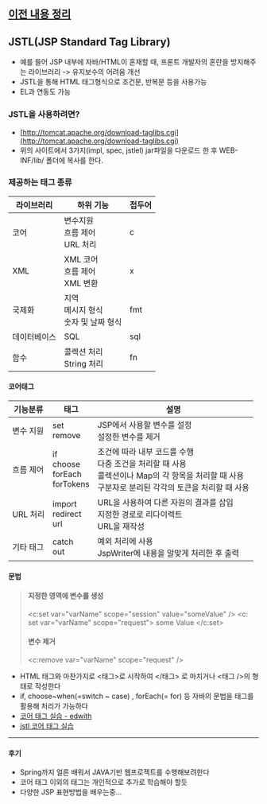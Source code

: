 ## [이전 내용 정리](https://github.com/lagoon9024/JAVA_BE/blob/master/README.md)

## JSTL(JSP Standard Tag Library)

-  예를 들어 JSP 내부에 자바/HTML이 혼재할 때, 프론트 개발자의 혼란을 방지해주는 라이브러리 -> 유지보수의 어려움 개선
- JSTL을 통해 HTML 태그형식으로 조건문, 반복문 등을 사용가능
- EL과 연동도 가능

### JSTL을 사용하려면?

-   [http://tomcat.apache.org/download-taglibs.cgi](http://tomcat.apache.org/download-taglibs.cgi)
-   위의 사이트에서 3가지(impl, spec, jstlel)  jar파일을 다운로드 한 후 WEB-INF/lib/ 폴더에 복사를 한다.
### 제공하는 태그 종류
|라이브러리|하위 기능|접두어|
|--|--|--|
|코어|변수지원<br>흐름 제어<br>URL 처리|c|
|XML|XML 코어<br>흐름 제어<br>XML 변환|x|
|국제화|지역<br>메시지 형식<br>숫자 및 날짜 형식|fmt|
|데이터베이스|SQL|sql|
|함수|콜렉션 처리<br>String 처리|fn|

#### 코어태그
|기능분류|태그|설명|
|--|--|--|
|변수 지원|set<br>remove|JSP에서 사용할 변수를 설정<br>설정한 변수를 제거|
|흐름 제어|if<br>choose<br>forEach<br>forTokens|조건에 따라 내부 코드를 수행<br>다중 조건을 처리할 때 사용<br>콜렉션이나 Map의 각 항목을 처리할 때 사용<br>구분자로 분리된 각각의 토큰을 처리할 때 사용|
|URL 처리|import<br>redirect<br>url|URL을 사용하여 다른 자원의 결과를 삽입<br>지정한 경로로 리다이렉트<br>URL을 재작성|
|기타 태그|catch<br>out|예외 처리에 사용<br>JspWriter에 내용을 알맞게 처리한 후 출력|

#### 문법
>#### 지정한 영역에 변수를 생성
> <c:set var="varName" scope="session" value="someValue" />
> <c: set var="varName" scope="request">
> some Value
> </c:set>
>#### 변수 제거
><c:remove var="varName" scope="request" />
- HTML 태그와 마찬가지로 <태그>로 시작하여 </태그> 로 마치거나 <태그 />의 형태로 작성한다
- if, choose~when(=switch ~ case) , forEach(= for) 등 자바의 문법을 태그를 활용해 처리가 가능하다
- [코어 태그 실습 - edwith](https://www.edwith.org/boostcourse-web/lecture/16713/)
- [jstl 코어 태그 실습](https://github.com/lagoon9024/JAVA_BE/tree/master/exam31/WebContent/jstl)

---
#### 후기
- Spring까지 얼른 배워서 JAVA기반 웹프로젝트를 수행해보려한다
- 코어 태그 이외의 태그는 개인적으로 추가로 학습해야 할듯
- 다양한 JSP 표현방법을 배우는중...

